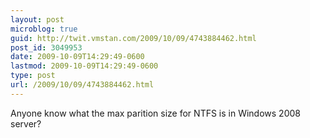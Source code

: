 ```yaml
---
layout: post
microblog: true
guid: http://twit.vmstan.com/2009/10/09/4743884462.html
post_id: 3049953
date: 2009-10-09T14:29:49-0600
lastmod: 2009-10-09T14:29:49-0600
type: post
url: /2009/10/09/4743884462.html
---
```

Anyone know what the max parition size for NTFS is in Windows 2008 server?
